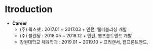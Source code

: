# Itroduction
* **Career**
 	- (주) 윅스넷 : 2017.01 ~ 2017.03
						+ 인턴, 웹퍼블리싱 개발
 	- (주) 블렌딩 : 2018.05 ~ 2018.12
						+ 인턴, 웹프론트엔드 개발
 	- 창원대학교 체육학과 : 2019.01 ~ 2019.10
						+ 프리랜서, 웹프론트엔드, 




